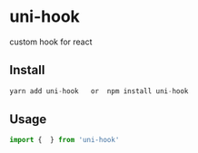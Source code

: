 # uni-hook

custom hook for react

## Install

```jsx
yarn add uni-hook   or  npm install uni-hook
```

## Usage

```jsx
import {  } from 'uni-hook'
```